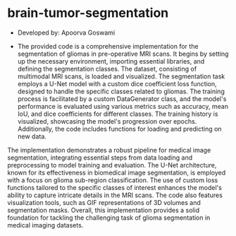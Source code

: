 # brain-tumor-segmentation

* Developed by: Apoorva Goswami

* The provided code is a comprehensive implementation for the segmentation of gliomas in pre-operative MRI scans. It begins by setting up the necessary environment, importing essential libraries, and defining the segmentation classes. The dataset, consisting of multimodal MRI scans, is loaded and visualized. The segmentation task employs a U-Net model with a custom dice coefficient loss function, designed to handle the specific classes related to gliomas. The training process is facilitated by a custom DataGenerator class, and the model's performance is evaluated using various metrics such as accuracy, mean IoU, and dice coefficients for different classes. The training history is visualized, showcasing the model's progression over epochs. Additionally, the code includes functions for loading and predicting on new data.

The implementation demonstrates a robust pipeline for medical image segmentation, integrating essential steps from data loading and preprocessing to model training and evaluation. The U-Net architecture, known for its effectiveness in biomedical image segmentation, is employed with a focus on glioma sub-region classification. The use of custom loss functions tailored to the specific classes of interest enhances the model's ability to capture intricate details in the MRI scans. The code also features visualization tools, such as GIF representations of 3D volumes and segmentation masks. Overall, this implementation provides a solid foundation for tackling the challenging task of glioma segmentation in medical imaging datasets.





